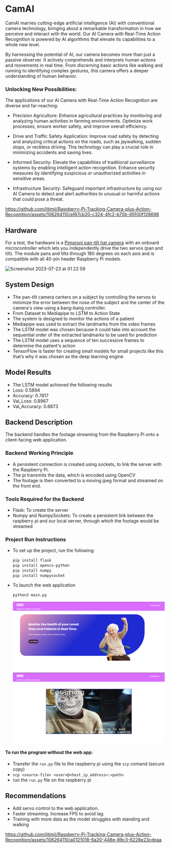 # CamAI

CamAI marries cutting-edge artificial intelligence (AI) with conventional camera technology, bringing about a remarkable transformation in how we perceive and interact with the world. Our AI Camera with Real-Time Action Recognition is powered by  AI algorithms that elevate its capabilities to a whole new level.

By harnessing the potential of AI, our camera becomes more than just a passive observer. It actively comprehends and interprets human actions and movements in real time. From discerning basic actions like walking and running to identifying complex gestures, this camera offers a deeper understanding of human behavior.

### Unlocking New Possibilities:
The applications of our AI Camera with Real-Time Action Recognition are diverse and far-reaching:

- Precision Agriculture: Enhance agricultural practices by monitoring and analyzing human activities in farming environments. Optimize work processes, ensure worker safety, and improve overall efficiency.

- Drive and Traffic Safety Application: Improve road safety by detecting and analyzing critical actions on the roads, such as jaywalking, sudden stops, or reckless driving. This technology can play a crucial role in minimizing accidents and saving lives.

- Informed Security: Elevate the capabilities of traditional surveillance systems by enabling intelligent action recognition. Enhance security measures by identifying suspicious or unauthorized activities in sensitive areas.

- Infrastructure Security: Safeguard important infrastructure by using our AI Camera to detect and alert authorities to unusual or harmful actions that could pose a threat.

https://github.com/iitimii/Raspberry-Pi-Tracking-Camera-plus-Action-Recognition/assets/106264110/a167cb20-c324-4fc2-b70b-95f00f128698

## Hardware
For a test, the hardware is a [Pimoroni pan-tilt hat camera](https://shop.pimoroni.com/products/pan-tilt-hat?variant=22408353287) with an onboard microcontroller which lets you independently drive the two servos (pan and tilt). The module pans and tilts through 180 degrees on each axis and is compatible with all 40-pin header Raspberry Pi models.

<img width="454" alt="Screenshot 2023-07-23 at 01 22 09" src="https://github.com/iitimii/Raspberry-Pi-Tracking-Camera-plus-Action-Recognition/assets/44223263/7430d87b-722b-434a-8158-15253fff86fa">

## System Design
- The pan-tilt camera centers on a subject by controlling the servos to minimize the error between the nose of the subject and the center of the camera's view using a bang-bang controller.
- From Dataset to Mediapipe to LSTM to Action State
- The system is designed to monitor the actions of a patient
- Mediapipe was used to extract the landmarks from the video frames 
- The LSTM model was chosen because it could take into account the sequential order of the extracted landmarks to be used for prediction
- The LSTM model uses a sequence of ten successive frames to determine the patient's action
- TensorFlow is faster for creating small models for small projects like this that’s why it was chosen as the deep learning engine

## Model Results
- The LSTM model achieved the following results
- Loss: 0.5894
- Accuracy: 0.7817
- Val_Loss: 0.8967
- Val_Accuracy: 0.6873

## Backend Description
The backend handles the footage streaming from the Raspberry Pi onto a client-facing web application.

### Backend Working Principle
- A persistent connection is created using sockets, to link the server with the Raspberry Pi.
- The pi transmits the data, which is encoded using OpenCV
- The footage is then converted to a moving jpeg format and streamed on the front end.
  
### Tools Required for the Backend
- Flask: To create the server
- Numpy and NumpySockets: To create a persistent link between the raspberry pi and our local server, through which the footage would be streamed
  
### Project Run Instructions
- To set up the project, run the following:
  ```
  pip install flask
  pip install opencv-python
  pip install numpy
  pip install numpysocket
  ```
- To launch the web application
  ```
  python3 main.py
  ```
  ![Home page](./images/home.png)
  ![Working model](./images/web-screenshot.jpg)


#### To run the program without the web app:
- Transfer the ```run.py``` file to the raspberry pi using the ```scp``` comand (secure copy)
- ```scp <source-file> <user>@<host_ip_address>:<path> ```
- run the ```run.py``` file on the raspberry pi

## Recommendations
- Add servo control to the web application.
- Faster streaming. Increase FPS to avoid lag.
- Training with more data as the model struggles with standing and walking

https://github.com/iitimii/Raspberry-Pi-Tracking-Camera-plus-Action-Recognition/assets/106264110/a0121018-6a20-448e-89c3-6228e23cdeaa


